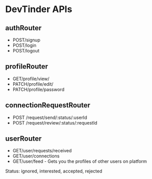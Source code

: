 # DevTinder APIs

## authRouter
- POST/signup
- POST/login
- POST/logout

## profileRouter
- GET/profile/view/
- PATCH/profile/edit/
- PATCH/profile/password

## connectionRequestRouter
- POST /request/send/:status/:userId
- POST /request/review/:status/:requestId

## userRouter
- GET/user/requests/received
- GET/user/connections
- GET/user/feed - Gets you the profiles of other users on platform

Status: ignored, interested, accepted, rejected
